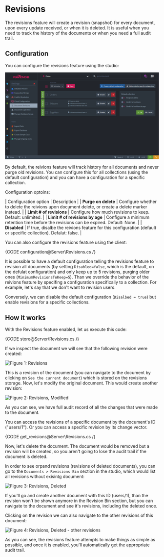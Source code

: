 # Revisions

The revisions feature will create a revision (snapshot) for every document, upon every update received, or when it is deleted.
It is useful when you need to track the history of the documents or when you need a full audit trail.

## Configuration

You can configure the revisions feature using the studio:

![Configuring revisions feature on the database](images/configure-revisions.png)

By default, the reivions feature will track history for all documents and never purge old revisions. 
You can configure this for all collections (using the default configuration) and you can have a configuration for a specific collection.

Configuration optoins:

| Configuration option | Description |
| **Purge on delete** | Configure whether to delete the reivions upon document delete, or create a delete marker instead. |
| **Limit # of revisions** | Configure how much revisions to keep. Default: unlimited. |
| **Limit # of revisions by age** | Configure a minimum retention time before the revisions can be expired. Default: None. |
| **Disabled** | If true, disalbe the reivions feature for this configuration (default or specific collection). Defalut: false. |

You can also configure the revisions feature using the client:

{CODE configuration@Server\Revisions.cs /}

It is possible to have a default configuration telling the revisions feature to revision all documents 
(by setting `Disabled=false`, which is the default, on the defulat configuration) and only keep up to 5 revisions, purging older ones (`MinimumRevisionsToKeep=5`).
Than we override the behavior of the reivions feature by specifing a configuration specifically to a collection. For example, let's say that we don't want to revision users.

Conversely, we can disable the default configuration (`Disalbed = true`) but enable revisions for a specific collections.

## How it works

With the Revisions feature enabled, let us execute this code:

{CODE store@Server\Revisions.cs /}

If we inspect the document we will see that the following revision were created:

![Figure 1: Revisions](images\revisoins1.png)

This is a revision of the document (you can navigate to the document by clicking on `See the current document`) which is stored on the revisions storage.
Now, let's modify the original document. This would create another revision:

![Figure 2: Revisions, Modified](images\revisoins2.png)

As you can see, we have full audit record of all the changes that were made to the document.

You can access the revisions of a specific document by the document's ID ("users/1").
Or you can access a specific revision by its change vector.

{CODE get_revisions@Server\Revisions.cs /}

Now, let's delete the document. 
The document would be removed but a revision will be created, so you aren't going to lose the audit trail if the document is deleted.

In order to see orpand revisions (revisions of deleted documents), you can go to the `Documents > Revisions Bin` section in the studio, 
which would list all revisions without exisintg document:

![Figure 3: Revisions, Deleted](images\revisoins3.png)

If you'll go and create another document with this ID (users/1), than the revision won't be shown anymore in the Revision Bin section, 
but you can navigate to the document and see it's revisions, including the deleted once.

Clicking on the revision we can also navigate to the other revisions of this document:

![Figure 4: Revisions, Deleted - other revisions](images\revisoins4.png)

As you can see, the revisions feature attempts to make things as simple as possible, and once it is enabled, you'll automatically get the appropriate audit trail.

